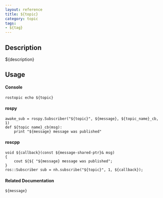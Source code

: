 ```yaml
---
layout: reference
title: ${topic}
category: topic
tags: 
- ${tag}
---
```


## Description
${description}

## Usage
#### Console
```
rostopic echo ${topic}
```

#### rospy
```
awake_sub = rospy.Subscriber("${topic}", ${message}, ${topic_name}_cb, 1)
def ${topic name}_cb(msg):
    print "${message} message was published"
```

#### roscpp
```
void ${callback}(const ${message-shared-ptr}& msg)
{
    cout ${${ "${message} message was published";
}
ros::Subscriber sub = nh.subscribe("${topic}", 1, ${callback});
```

#### Related Documentation
``${message}``  